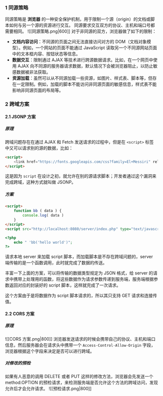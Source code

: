 ### 1 同源策略
同源策略是 **浏览器** 的一种安全保护机制，用于限制一个源（origin）的文档或脚本如何与另一个源的资源进行交互。
同源要求交互双方的协议、主机和端口号都需要相同。
![[同源策略.png|600]]
对于非同源的双方，浏览器做了如下的限制：
- **文档内容访问**：不同源的页面之间无法直接访问对方的 DOM（文档对象模型）。例如，一个网站的页面不能通过 JavaScript 读取另一个不同源网站页面中的文本框内容、按钮状态等信息。
- **数据交互**：限制通过 AJAX 等技术进行跨源数据请求。比如，在一个网页中使用 AJAX 向不同源的服务器请求数据，默认情况下会被浏览器阻止，以防止敏感数据被非法获取。
- **资源加载**：虽然可以从不同源加载一些资源，如图片、样式表、脚本等，但存在一定限制。例如，加载的脚本不能访问非同源页面的敏感信息，样式表不能影响非同源页面的布局等。
### 2 跨域方案
#### 2.1 JSONP 方案
##### 原理
跨域问题存在在通过 AJAX 和 Fetch 发送请求的过程中，但是在 `<script>` 标签中又可以请求别的源的数据，比如：
```html
<script>
	<link href="https://fonts.googleapis.com/css?family=El+Messiri" rel="stylesheet" />
</script>
```
这是因为 `script` 在设计之初，就允许在别的源请求脚本；开发者通过这个漏洞来完成跨域，这种方式就叫做 JSONP。
##### 方案
```html
<script>
	function bb ( data ) {
		console.log( data )
	}
</script>
<script src="http://localhost:8080/server/index.php" type="text/javascript" />
```
```php
<?php 
	echo " 'bb('hello world')";
?>
```
请求本地 server 来加载 script 脚本，而加载脚本是不存在跨域问题的，server 端传输的是一个函数调用，此时就完成了数据的传送。

丰富一下上面的方案，可以将传输的数据类型规定为 JSON 格式，给 server 的请求中携带上处理用的函数，将这些数据作为请求参数传递到服务端，服务端根据参数返回对应的封装好的 script 脚本，这样就完成了一次请求。

这个方案由于是将数据作为 script 脚本请求的，所以其只支持 GET 请求和连接传值。
#### 2.2 CORS 方案
##### 原理
![[CORS 方案.png|800]]
浏览器发送请求的时候会携带自己的协议、主机和端口信息，然后服务器会在请求头中携带一个 `Access-Control-Allow-Origin` 字段，浏览器根据这个字段来决定是否可以进行跨域。
##### 对修改的预检
如果有人恶意的调用 DELETE 或者 PUT 这样的修改方法，浏览器会先发送一个 method:OPTION 的预检请求，来检测服务端是否允许这个方法的跨域访问，发现允许后才会允许请求。
![[预检请求.png|800]]
